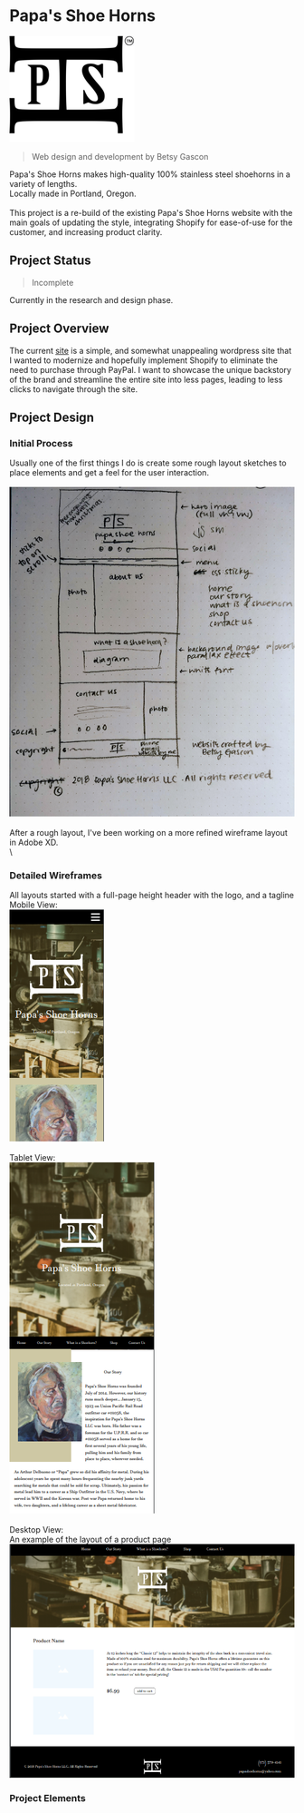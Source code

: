
# Papa's Shoe Horns
![Logo](https://github.com/bgascon/papa_shoe_horns/blob/master/images/logo.png)

> Web design and development by Betsy Gascon

Papa's Shoe Horns makes high-quality 100% stainless steel shoehorns in a variety of lengths.  
Locally made in Portland, Oregon.
\
\
This project is a re-build of the existing Papa's Shoe Horns website with the main goals of updating the style, integrating Shopify for ease-of-use for the customer, and increasing product clarity.

## Project Status
> Incomplete

Currently in the research and design phase.

## Project Overview

The current [site](www.papashoehorns.com) is a simple, and somewhat unappealing wordpress site that I wanted to modernize and hopefully implement Shopify to eliminate the need to purchase through PayPal. I want to showcase the unique backstory of the brand and streamline the entire site into less pages, leading to less clicks to navigate through the site.

## Project Design
### Initial Process

Usually one of the first things I do is create some rough layout sketches to place elements and get a feel for the user interaction.
\
\
![initial wireframe](https://github.com/bgascon/papa_shoe_horns/blob/master/images/rough_wireframe.jpg)
\
\
After a rough layout, I've been working on a more refined wireframe layout in Adobe XD.
\
\
### Detailed Wireframes
All layouts started with a full-page height header with the logo, and a tagline\
Mobile View:\
![mobile](https://github.com/bgascon/papa_shoe_horns/blob/master/images/mobile.png)
\
\
Tablet View:\
![tablet](https://github.com/bgascon/papa_shoe_horns/blob/master/images/tablet.png)
\
\
Desktop View:\
An example of the layout of a product page\
![desktop](https://github.com/bgascon/papa_shoe_horns/blob/master/images/desktop.png)

### Project Elements
